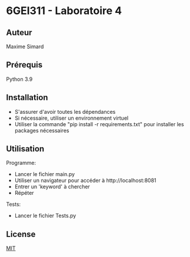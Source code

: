 # 6GEI311 - Laboratoire 4
## Auteur
Maxime Simard

## Prérequis
Python 3.9

## Installation

- S'assurer d'avoir toutes les dépendances
- Si nécessaire, utiliser un environnement virtuel
- Utiliser la commande "pip install -r requirements.txt" pour installer les packages nécessaires

## Utilisation

Programme:
- Lancer le fichier main.py
- Utiliser un navigateur pour accéder à http://localhost:8081
- Entrer un 'keyword' à chercher
- Répéter

Tests:
- Lancer le fichier Tests.py

## License
[MIT](https://choosealicense.com/licenses/mit/)
